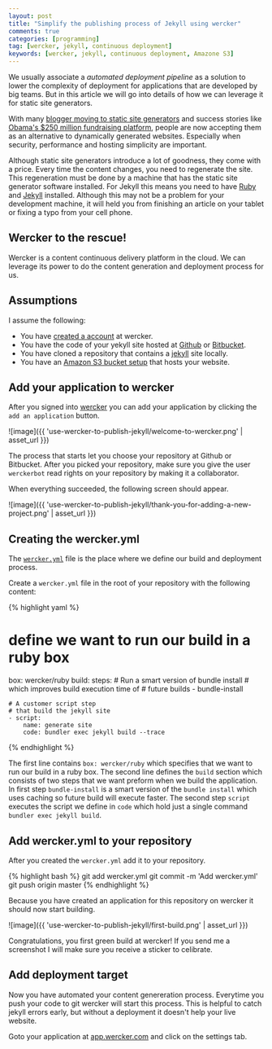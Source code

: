 ```yaml
---
layout: post
title: "Simplify the publishing process of Jekyll using wercker"
comments: true
categories: [programming]
tag: [wercker, jekyll, continuous deployment]
keywords: [wercker, jekyll, continuous deployment, Amazone S3]
---
```


We usually associate a *automated deployment pipeline* as a solution to lower the complexity of deployment for applications that are developed by big teams. But in this article we will go into details of how we can leverage it for static site generators.

With many [blogger moving to static site generators](https://www.google.nl/search?q=popular+bloggers+moving+to+jekyll) and success stories like [Obama's $250 million fundraising platform](http://kylerush.net/blog/meet-the-obama-campaigns-250-million-fundraising-platform/), people are now accepting them as an alternative to dynamically generated websites. Especially when security, performance and hosting simplicity are important.

Although static site generators introduce a lot of goodness, they come with a price. Every time the content changes, you need to regenerate the site. This regeneration must be done by a machine that has the static site generator software installed. For Jekyll this means you need to have [Ruby](http://www.ruby-lang.org/) and [Jekyll](http://jekyllrb.com) installed. Although this may not be a problem for your development machine, it will held you from finishing an article on your tablet or fixing a typo from your cell phone.

## Wercker to the rescue!

Wercker is a content continuous delivery platform in the cloud. We can leverage its power to do the content generation and deployment process for us.

## Assumptions

I assume the following:

* You have [created a account](https://app.wercker.com/users/new/) at wercker.
* You have the code of your yekyll site hosted at [Github](http://github.com) or [Bitbucket](http://bitbucket.com).
* You have cloned a repository that contains a [jekyll](http://jekyllrb.com) site locally.
* You have an [Amazon S3 bucket setup](http://docs.aws.amazon.com/AmazonS3/latest/dev/HostingWebsiteOnS3Setup.html) that hosts your website.

## Add your application to wercker

After you signed into [wercker](http://app.wercker.com/) you can add your application by clicking the `add an application` button.

![image]({{ 'use-wercker-to-publish-jekyll/welcome-to-wercker.png' | asset_url }})

The process that starts let you choose your repository at Github or Bitbucket. After you picked your repository, make sure you give the user `werckerbot` read rights on your repository by making it a collaborator.

When everything succeeded, the following screen should appear.

![image]({{ 'use-wercker-to-publish-jekyll/thank-you-for-adding-a-new-project.png' | asset_url }})

## Creating the wercker.yml

The [`wercker.yml`](http://devcenter.wercker.com/articles/werckeryml/intro.html) file is the place where we define our build and deployment process.

Create a `wercker.yml` file in the root of your repository with the following content:

{% highlight yaml %}
# define we want to run our build in a ruby box
box: wercker/ruby
build:
  steps:
    # Run a smart version of bundle install
    # which improves build execution time of
    # future builds
    - bundle-install
    
    # A customer script step 
    # that build the jekyll site
    - script:
        name: generate site
        code: bundler exec jekyll build --trace
{% endhighlight %}

The first line contains `box: wercker/ruby` which specifies that we want to run our build in a ruby box.
The second line defines the `build` section which consists of two steps that we want preform when we build the application. In first step `bundle-install` is a smart version of the `bundle install` which uses caching so future build will execute faster. The second step `script` executes the script we define in `code` which hold just a single command `bundler exec jekyll build`.

## Add wercker.yml to your repository

After you created the `wercker.yml` add it to your repository.

{% highlight bash %}
git add wercker.yml
git commit -m 'Add wercker.yml'
git push origin master
{% endhighlight %}

Because you have created an application for this repository on wercker it should now start building.

![image]({{ 'use-wercker-to-publish-jekyll/first-build.png' | asset_url }})

Congratulations, you first green build at wercker! If you send me a screenshot I will make sure you receive a sticker to celibrate.

## Add deployment target
Now you have automated your content genereration process. Everytime you push your code to git wercker will start this process. This is helpful to catch jekyll errors early, but without a deployment it doesn't help your live website.

Goto your application at [app.wercker.com](https://app.wercker.com) and click on the settings tab.